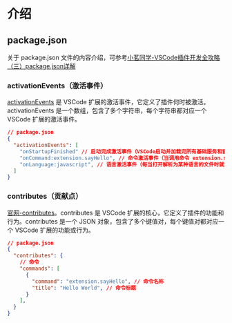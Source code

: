 # 介绍

## package.json

关于 package.json 文件的内容介绍，可参考[小茗同学-VSCode插件开发全攻略（三）package.json详解](https://blog.haoji.me/vscode-plugin-package-json.html)

### activationEvents（激活事件）

[activationEvents](https://code.visualstudio.com/api/references/activation-events) 是 VSCode 扩展的激活事件，它定义了插件何时被激活。activationEvents 是一个数组，包含了多个字符串，每个字符串都对应一个 VSCode 扩展的激活事件。

```json
// package.json
{
  "activationEvents": [
    "onStartupFinished" // 启动完成激活事件（VSCode启动并加载完所有基础服务和窗口后自动激活。）
    "onCommand:extension.sayHello", // 命令激活事件（当调用命令 extension.sayHello 时激活。）
    "onLanguage:javascript", // 语言激活事件（每当打开解析为某种语言的文件时就激活）
  ]
}
```

### contributes（贡献点）

[官网-contributes](https://code.visualstudio.com/api/references/contribution-points)。contributes 是 VSCode 扩展的核心，它定义了插件的功能和行为。contributes 是一个 JSON 对象，包含了多个键值对，每个键值对都对应一个 VSCode 扩展的功能或行为。

```json
// package.json
{
  "contributes": {
    // 命令
    "commands": [
      {
        "command": "extension.sayHello", // 命令名称
        "title": "Hello World", // 命令标题
      }
    ],
  }
}
```
